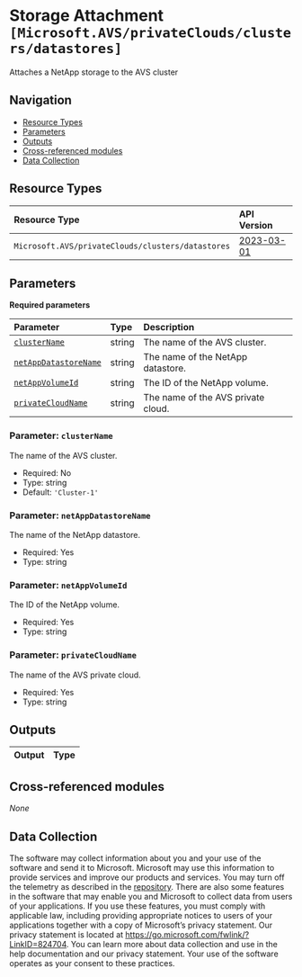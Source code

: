 # Storage Attachment `[Microsoft.AVS/privateClouds/clusters/datastores]`

Attaches a NetApp storage to the AVS cluster

## Navigation

- [Resource Types](#Resource-Types)
- [Parameters](#Parameters)
- [Outputs](#Outputs)
- [Cross-referenced modules](#Cross-referenced-modules)
- [Data Collection](#Data-Collection)

## Resource Types

| Resource Type | API Version |
| :-- | :-- |
| `Microsoft.AVS/privateClouds/clusters/datastores` | [2023-03-01](https://learn.microsoft.com/en-us/azure/templates/Microsoft.AVS/privateClouds/clusters/datastores) |

## Parameters

**Required parameters**

| Parameter | Type | Description |
| :-- | :-- | :-- |
| [`clusterName`](#parameter-clustername) | string | The name of the AVS cluster. |
| [`netAppDatastoreName`](#parameter-netappdatastorename) | string | The name of the NetApp datastore. |
| [`netAppVolumeId`](#parameter-netappvolumeid) | string | The ID of the NetApp volume. |
| [`privateCloudName`](#parameter-privatecloudname) | string | The name of the AVS private cloud. |

### Parameter: `clusterName`

The name of the AVS cluster.

- Required: No
- Type: string
- Default: `'Cluster-1'`

### Parameter: `netAppDatastoreName`

The name of the NetApp datastore.

- Required: Yes
- Type: string

### Parameter: `netAppVolumeId`

The ID of the NetApp volume.

- Required: Yes
- Type: string

### Parameter: `privateCloudName`

The name of the AVS private cloud.

- Required: Yes
- Type: string


## Outputs

| Output | Type |
| :-- | :-- |

## Cross-referenced modules

_None_

## Data Collection

The software may collect information about you and your use of the software and send it to Microsoft. Microsoft may use this information to provide services and improve our products and services. You may turn off the telemetry as described in the [repository](https://aka.ms/avm/telemetry). There are also some features in the software that may enable you and Microsoft to collect data from users of your applications. If you use these features, you must comply with applicable law, including providing appropriate notices to users of your applications together with a copy of Microsoft’s privacy statement. Our privacy statement is located at <https://go.microsoft.com/fwlink/?LinkID=824704>. You can learn more about data collection and use in the help documentation and our privacy statement. Your use of the software operates as your consent to these practices.
